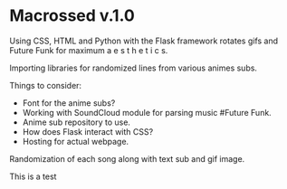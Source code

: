 # Macrossed v.1.0

Using CSS, HTML and Python with the Flask framework rotates gifs and Future Funk for maximum 
a e s t h e t i c s.

Importing libraries for randomized lines from various animes subs. 

Things to consider: 

- Font for the anime subs? 
- Working with SoundCloud module for parsing music #Future Funk. 
- Anime sub repository to use. 
- How does Flask interact with CSS?
- Hosting for actual webpage. 

Randomization of each song along with text sub and gif image. 

This is a test